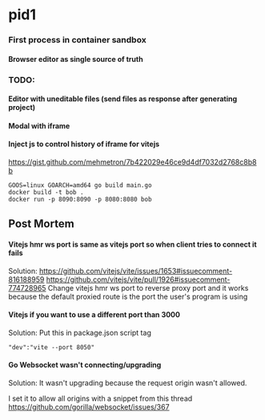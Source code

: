 # pid1
### First process in container sandbox
#### Browser editor as single source of truth




### TODO:
#### Editor with uneditable files (send files as response after generating project)
#### Modal with iframe
#### Inject js to control history of iframe for vitejs
https://gist.github.com/mehmetron/7b422029e46ce9d4df7032d2768c8b8b


```
GOOS=linux GOARCH=amd64 go build main.go
docker build -t bob .
docker run -p 8090:8090 -p 8080:8080 bob
```


## Post Mortem

#### Vitejs hmr ws port is same as vitejs port so when client tries to connect it fails
Solution:
https://github.com/vitejs/vite/issues/1653#issuecomment-816188959
https://github.com/vitejs/vite/pull/1926#issuecomment-774728965
Change vitejs hmr ws port to reverse proxy port and it works because the default proxied route
is the port the user's program is using


#### Vitejs if you want to use a different port than 3000 
Solution: Put this in package.json script tag
```
"dev":"vite --port 8050"
```


#### Go Websocket wasn't connecting/upgrading
Solution: It wasn't upgrading because the request origin wasn't allowed.

I set it to allow all origins with a snippet from this thread
https://github.com/gorilla/websocket/issues/367